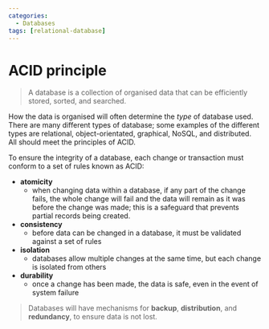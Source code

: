 ```yaml
---
categories:
  - Databases
tags: [relational-database]
---
```


# ACID principle

> A database is a collection of organised data that can be efficiently stored, sorted, and searched.

How the data is organised will often determine the _type_ of database used. There are many different types of database; some examples of the different types are relational, object-orientated, graphical, NoSQL, and distributed. All should meet the principles of ACID.

To ensure the integrity of a database, each change or transaction must conform to a set of rules known as ACID:

- **atomicity**
  - when changing data within a database, if any part of the change fails, the whole change will fail and the data will remain as it was before the change was made; this is a safeguard that prevents partial records being created.
- **consistency**
  - before data can be changed in a database, it must be validated against a set of rules
- **isolation**
  - databases allow multiple changes at the same time, but each change is isolated from others
- **durability**
  - once a change has been made, the data is safe, even in the event of system failure

> Databases will have mechanisms for **backup**, **distribution**, and **redundancy**, to ensure data is not lost.
